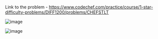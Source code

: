 Link to the problem - https://www.codechef.com/practice/course/1-star-difficulty-problems/DIFF1200/problems/CHEFSTLT

![image](https://github.com/Haleshot/Competitive-Programming/assets/57552973/ba0a9c4d-e41b-4a1a-a833-31691e79d6fe)


![image](https://github.com/Haleshot/Competitive-Programming/assets/57552973/1d6c13d5-534f-424f-84e9-afd39955af1b)
